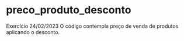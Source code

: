 # preco_produto_desconto
Exercício 24/02/2023 O código contempla preço de venda de produtos aplicando o desconto.
